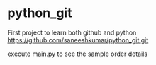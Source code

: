 # python_git
First project to learn both github and python
https://github.com/saneeshkumar/python_git.git

execute main.py to see the sample order details